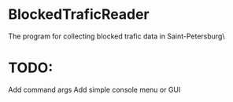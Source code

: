 # BlockedTraficReader
The program for collecting blocked trafic data in Saint-Petersburg\

# TODO:
Add command args
Add simple console menu or GUI

